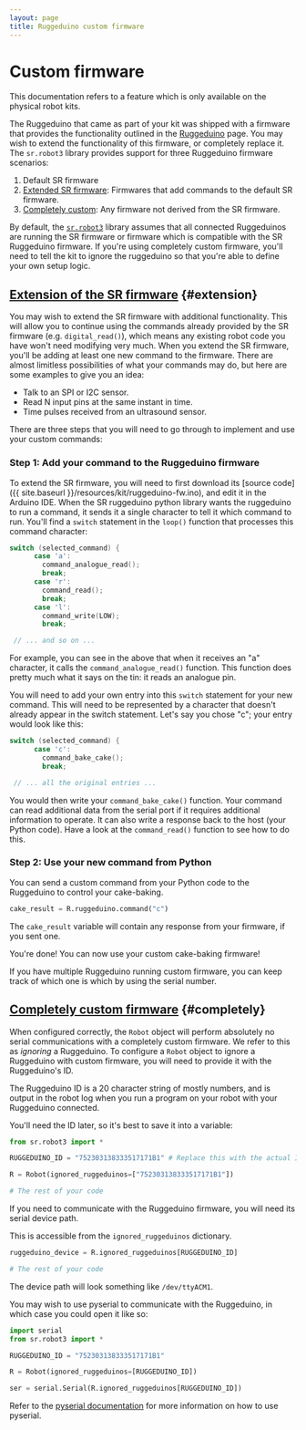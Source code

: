```yaml
---
layout: page
title: Ruggeduino custom firmware
---
```


Custom firmware
===============

<div class="info">
This documentation refers to a feature which is only available on the physical robot kits.
</div>

The Ruggeduino that came as part of your kit was shipped with a firmware that provides the functionality outlined in the [Ruggeduino](/docs/programming/sr/ruggeduinos) page.
You may wish to extend the functionality of this firmware, or completely replace it.
The `sr.robot3` library provides support for three Ruggeduino firmware scenarios:

 1. Default SR firmware
 2. [Extended SR firmware](#extension): Firmwares that add commands to the default SR firmware.
 3. [Completely custom](#completely): Any firmware not derived from the SR firmware.

By default, the [`sr.robot3`](/docs/programming/sr/) library assumes that all connected Ruggeduinos are running the SR firmware
or firmware which is compatible with the SR Ruggeduino firmware.
If you're using completely custom firmware, you'll need to tell the kit to ignore the ruggeduino so that you're able to define your own setup logic.

[Extension of the SR firmware](#extension) {#extension}
------------------------------

You may wish to extend the SR firmware with additional functionality.
This will allow you to continue using the commands already provided by the SR firmware (e.g. `digital_read()`),
 which means any existing robot code you have won't need modifying very much.
When you extend the SR firmware, you'll be adding at least one new command to the firmware.
There are almost limitless possibilities of what your commands may do, but here are some examples to give you an idea:

 * Talk to an SPI or I2C sensor.
 * Read N input pins at the same instant in time.
 * Time pulses received from an ultrasound sensor.

There are three steps that you will need to go through to implement and use your custom commands:

### Step 1: Add your command to the Ruggeduino firmware

To extend the SR firmware, you will need to first download its [source code]({{ site.baseurl }}/resources/kit/ruggeduino-fw.ino), and edit it in the Arduino IDE.
When the SR ruggeduino python library wants the ruggeduino to run a command, it sends it a single character to tell it which command to run.
You'll find a `switch` statement in the `loop()` function that processes this command character:

~~~~~ cpp
switch (selected_command) {
      case 'a':
        command_analogue_read();
        break;
      case 'r':
        command_read();
        break;
      case 'l':
        command_write(LOW);
        break;

 // ... and so on ...
~~~~~

For example, you can see in the above that when it receives an "a" character, it calls the `command_analogue_read()` function.
This function does pretty much what it says on the tin: it reads an analogue pin.

You will need to add your own entry into this `switch` statement for your new command.
This will need to be represented by a character that doesn't already appear in the switch statement.
Let's say you chose "c"; your entry would look like this:

~~~~~ cpp
switch (selected_command) {
      case 'c':
        command_bake_cake();
        break;

 // ... all the original entries ...
~~~~~

You would then write your `command_bake_cake()` function.
Your command can read additional data from the serial port if it requires additional information to operate.
It can also write a response back to the host (your Python code).
Have a look at the `command_read()` function to see how to do this.

### Step 2: Use your new command from Python

You can send a custom command from your Python code to the Ruggeduino to control your cake-baking.

~~~~~ python
cake_result = R.ruggeduino.command("c")
~~~~~

The `cake_result` variable will contain any response from your firmware, if you sent one.

You're done!  You can now use your custom cake-baking firmware!

If you have multiple Ruggeduino running custom firmware, you can keep track of which one is which
by using the serial number.

[Completely custom firmware](#completely) {#completely}
----------------------------

When configured correctly, the `Robot` object will perform absolutely no serial communications with a completely custom firmware.
We refer to this as *ignoring* a Ruggeduino.
To configure a `Robot` object to ignore a Ruggeduino with custom firmware, you will need to provide it with the Ruggeduino's ID.

The Ruggeduino ID is a 20 character string of mostly numbers, and is output in the robot log when you run a program on your robot with your
Ruggeduino connected.

You'll need the ID later, so it's best to save it into a variable:

~~~~~ python
from sr.robot3 import *

RUGGEDUINO_ID = "752303138333517171B1" # Replace this with the actual ID

R = Robot(ignored_ruggeduinos=["752303138333517171B1"])

# The rest of your code
~~~~~

If you need to communicate with the Ruggeduino firmware, you will need its serial device path.

This is accessible from the `ignored_ruggeduinos` dictionary.

~~~~~ python
ruggeduino_device = R.ignored_ruggeduinos[RUGGEDUINO_ID]

# The rest of your code
~~~~~

The device path will look something like `/dev/ttyACM1`.

You may wish to use pyserial to communicate with the Ruggeduino, in which case you could open it like so:

~~~~~ python
import serial
from sr.robot3 import *

RUGGEDUINO_ID = "752303138333517171B1"

R = Robot(ignored_ruggeduinos=[RUGGEDUINO_ID])

ser = serial.Serial(R.ignored_ruggeduinos[RUGGEDUINO_ID])

~~~~~

Refer to the [pyserial documentation](https://pyserial.readthedocs.org/en/latest/) for more information on how to use pyserial.

